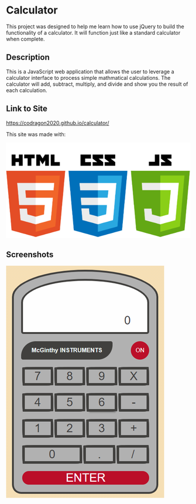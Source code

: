 # Calculator

This project was designed to help me learn how to use jQuery to build the functionality of a calculator. It will function just like a standard calculator when complete.

## Description

This is a JavaScript web application that allows the user to leverage a calculator interface to process simple mathmatical calculations. The calculator will add, subtract, multiply, and divide and show you the result of each calculation. 

## Link to Site

https://codragon2020.github.io/calculator/

This site was made with:

![tech stack](./images/html-css-js.png)

## Screenshots

![day planner](./images/calculator.png)